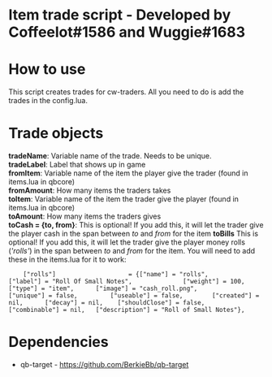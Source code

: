 # Item trade script - Developed by Coffeelot#1586 and Wuggie#1683

# How to use
This script creates trades for cw-traders. All you need to do is add the trades in the config.lua.

# Trade objects
**tradeName**: Variable name of the trade. Needs to be unique. \
**tradeLabel**: Label that shows up in game\
**fromItem**: Variable name of the item the player give the trader (found in items.lua in qbcore)\
**fromAmount**: How many items the traders takes\
**toItem**: Variable name of the item the trader give the player (found in items.lua in qbcore)\
**toAmount**: How many items the traders gives\
**toCash = {to, from}**: This is optional! If you add this, it will let the trader give the player cash in the span between *to* and *from* for the item
**toBills** This is optional! If you add this, it will let the trader give the player money rolls (*'rolls'*) in the span between *to* and *from* for the item. You will need to add these in the items.lua for it to work:
```
	["rolls"] 					 = {["name"] = "rolls", 			 	["label"] = "Roll Of Small Notes", 		        ["weight"] = 100, 		["type"] = "item", 		["image"] = "cash_roll.png", 				["unique"] = false, 		["useable"] = false,		["created"] = nil,		["decay"] = nil, 	["shouldClose"] = false,   ["combinable"] = nil,   ["description"] = "Roll of Small Notes"},

```

# Dependencies
* qb-target - https://github.com/BerkieBb/qb-target
